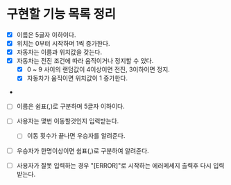 # 구현할 기능 목록 정리
- [x] 이름은 5글자 이하이다.
- [x] 위치는 0부터 시작하며 1씩 증가한다.
- [x] 자동차는 이름과 위치값을 갖는다.
- [x] 자동차는 전진 조건에 따라 움직이거나 정지할 수 있다.
  - [x] 0 ~ 9 사이의 랜덤값이 4이상이면 전진, 3이하이면 정지.
  - [x] 자동차가 움직이면 위치값이 1 증가한다.
- 
- [ ] 이름은 쉼표(,)로 구분하며 5글자 이하이다.
- [ ] 사용자는 몇번 이동할것인지 입력받는다.
  - [ ] 이동 횟수가 끝나면 우승자를 알려준다.
- [ ] 우승자가 한명이상이면 쉼표(,)로 구분하여 알려준다.
- [ ] 사용자가 잘못 입력하는 경우 "[ERROR]"로 시작하는 에러메세지 출력후 다시 입력받는다.

